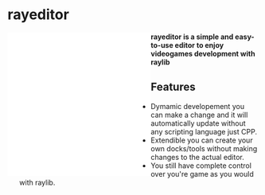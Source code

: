# rayeditor
<img align="left" src="https://github.com/SplatTab/RayEditor/blob/master/data/icons/logo/rayeditor_logo_animation.gif" width="288px">

**rayeditor is a simple and easy-to-use editor to enjoy videogames development with raylib**

## Features
+ Dymamic developement you can make a change and it will automatically update without any scripting language just CPP.
+ Extendible you can create your own docks/tools without making changes to the actual editor.
+ You still have complete control over you're game as you would with raylib.